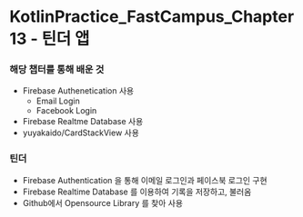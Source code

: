 # KotlinPractice_FastCampus_Chapter13 - 틴더 앱
### 해당 챕터를 통해 배운 것
* Firebase Authenetication 사용
  * Email Login
  * Facebook Login
* Firebase Realtme Database 사용
* yuyakaido/CardStackView 사용

### 틴더
* Firebase Authentication 을 통해 이메일 로그인과 페이스북 로그인 구현
* Firebase Realtime Database 를 이용하여 기록을 저장하고, 불러옴
* Github에서 Opensource Library 를 찾아 사용
